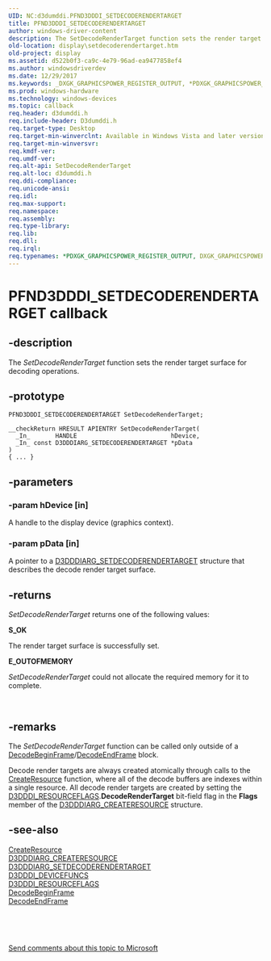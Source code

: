 ```yaml
---
UID: NC:d3dumddi.PFND3DDDI_SETDECODERENDERTARGET
title: PFND3DDDI_SETDECODERENDERTARGET
author: windows-driver-content
description: The SetDecodeRenderTarget function sets the render target surface for decoding operations.
old-location: display\setdecoderendertarget.htm
old-project: display
ms.assetid: d522b0f3-ca9c-4e79-96ad-ea9477858ef4
ms.author: windowsdriverdev
ms.date: 12/29/2017
ms.keywords: _DXGK_GRAPHICSPOWER_REGISTER_OUTPUT, *PDXGK_GRAPHICSPOWER_REGISTER_OUTPUT, DXGK_GRAPHICSPOWER_REGISTER_OUTPUT
ms.prod: windows-hardware
ms.technology: windows-devices
ms.topic: callback
req.header: d3dumddi.h
req.include-header: D3dumddi.h
req.target-type: Desktop
req.target-min-winverclnt: Available in Windows Vista and later versions of the Windows operating systems.
req.target-min-winversvr: 
req.kmdf-ver: 
req.umdf-ver: 
req.alt-api: SetDecodeRenderTarget
req.alt-loc: d3dumddi.h
req.ddi-compliance: 
req.unicode-ansi: 
req.idl: 
req.max-support: 
req.namespace: 
req.assembly: 
req.type-library: 
req.lib: 
req.dll: 
req.irql: 
req.typenames: *PDXGK_GRAPHICSPOWER_REGISTER_OUTPUT, DXGK_GRAPHICSPOWER_REGISTER_OUTPUT
---
```


# PFND3DDDI_SETDECODERENDERTARGET callback



## -description
The <i>SetDecodeRenderTarget</i> function sets the render target surface for decoding operations.



## -prototype

````
PFND3DDDI_SETDECODERENDERTARGET SetDecodeRenderTarget;

__checkReturn HRESULT APIENTRY SetDecodeRenderTarget(
  _In_       HANDLE                          hDevice,
  _In_ const D3DDDIARG_SETDECODERENDERTARGET *pData
)
{ ... }
````


## -parameters

### -param hDevice [in]

 A handle to the display device (graphics context).


### -param pData [in]

 A pointer to a <a href="..\d3dumddi\ns-d3dumddi-_d3dddiarg_setdecoderendertarget.md">D3DDDIARG_SETDECODERENDERTARGET</a> structure that describes the decode render target surface.


## -returns
<i>SetDecodeRenderTarget</i> returns one of the following values:
<dl>
<dt><b>S_OK</b></dt>
</dl>The render target surface is successfully set.
<dl>
<dt><b>E_OUTOFMEMORY</b></dt>
</dl><i>SetDecodeRenderTarget</i> could not allocate the required memory for it to complete.

 


## -remarks
The <i>SetDecodeRenderTarget</i> function can be called only outside of a <a href="..\d3dumddi\nc-d3dumddi-pfnd3dddi_decodebeginframe.md">DecodeBeginFrame</a>/<a href="..\d3dumddi\nc-d3dumddi-pfnd3dddi_decodeendframe.md">DecodeEndFrame</a> block. 

Decode render targets are always created atomically through calls to the <a href="..\d3dumddi\nc-d3dumddi-pfnd3dddi_createresource.md">CreateResource</a> function, where all of the decode buffers are indexes within a single resource. All decode render targets are created by setting the <a href="https://msdn.microsoft.com/library/windows/hardware/ff544644">D3DDDI_RESOURCEFLAGS</a>.<b>DecodeRenderTarget</b> bit-field flag in the <b>Flags</b> member of the <a href="https://msdn.microsoft.com/library/windows/hardware/ff542963">D3DDDIARG_CREATERESOURCE</a> structure. 


## -see-also
<dl>
<dt>
<a href="..\d3dumddi\nc-d3dumddi-pfnd3dddi_createresource.md">CreateResource</a>
</dt>
<dt>
<a href="https://msdn.microsoft.com/library/windows/hardware/ff542963">D3DDDIARG_CREATERESOURCE</a>
</dt>
<dt>
<a href="..\d3dumddi\ns-d3dumddi-_d3dddiarg_setdecoderendertarget.md">D3DDDIARG_SETDECODERENDERTARGET</a>
</dt>
<dt>
<a href="..\d3dumddi\ns-d3dumddi-_d3dddi_devicefuncs.md">D3DDDI_DEVICEFUNCS</a>
</dt>
<dt>
<a href="https://msdn.microsoft.com/library/windows/hardware/ff544644">D3DDDI_RESOURCEFLAGS</a>
</dt>
<dt>
<a href="..\d3dumddi\nc-d3dumddi-pfnd3dddi_decodebeginframe.md">DecodeBeginFrame</a>
</dt>
<dt>
<a href="..\d3dumddi\nc-d3dumddi-pfnd3dddi_decodeendframe.md">DecodeEndFrame</a>
</dt>
</dl>
 

 

<a href="mailto:wsddocfb@microsoft.com?subject=Documentation%20feedback [display\display]:%20PFND3DDDI_SETDECODERENDERTARGET callback function%20 RELEASE:%20(12/29/2017)&amp;body=%0A%0APRIVACY STATEMENT%0A%0AWe use your feedback to improve the documentation. We don't use your email address for any other purpose, and we'll remove your email address from our system after the issue that you're reporting is fixed. While we're working to fix this issue, we might send you an email message to ask for more info. Later, we might also send you an email message to let you know that we've addressed your feedback.%0A%0AFor more info about Microsoft's privacy policy, see http://privacy.microsoft.com/en-us/default.aspx." title="Send comments about this topic to Microsoft">Send comments about this topic to Microsoft</a>

